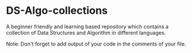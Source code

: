# DS-Algo-collections
A beginner friendly and learning based repository which contains a collection of Data Structures and Algorithm in different languages.

Note: Don't forget to add output of your code in the comments of your file.
